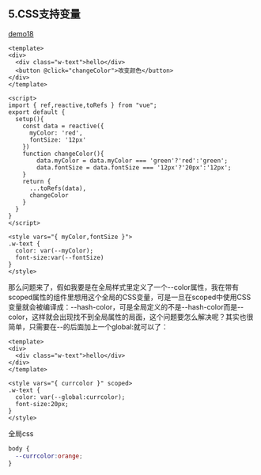 ## 5.CSS支持变量

[demo18](###)
```vue
<template>
<div>
  <div class="w-text">hello</div>
  <button @click="changeColor">改变颜色</button>
</div>
</template>

<script>
import { ref,reactive,toRefs } from "vue";
export default {
  setup(){
    const data = reactive({
      myColor: 'red',
      fontSize: '12px'
    })
    function changeColor(){
        data.myColor = data.myColor === 'green'?'red':'green';
        data.fontSize = data.fontSize === '12px'?'20px':'12px';
    }
    return {
      ...toRefs(data),
      changeColor
    }
  }
}
</script>

<style vars="{ myColor,fontSize }">
.w-text {
  color: var(--myColor);
  font-size:var(--fontSize)
}
</style>
```


那么问题来了，假如我要是在全局样式里定义了一个--color属性，我在带有scoped属性的组件里想用这个全局的CSS变量，可是一旦在scoped中使用CSS变量就会被编译成：--hash-color，可是全局定义的不是--hash-color而是--color，这样就会出现找不到全局属性的局面，这个问题要怎么解决呢？其实也很简单，只需要在--的后面加上一个global:就可以了：

```vue
<template>
<div>
  <div class="w-text">hello</div>
</div>
</template>

<style vars="{ currcolor }" scoped>
.w-text {
  color: var(--global:currcolor);
  font-size:20px;
}
</style>
```

全局css

```css
body {
  --currcolor:orange;
}
```